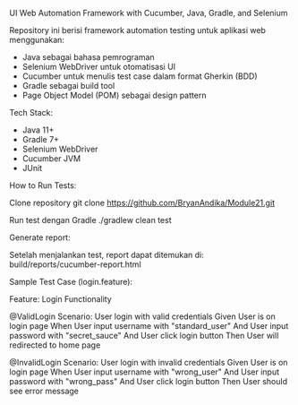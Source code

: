 UI Web Automation Framework with Cucumber, Java, Gradle, and Selenium

Repository ini berisi framework automation testing untuk aplikasi web menggunakan:
- Java sebagai bahasa pemrograman
- Selenium WebDriver untuk otomatisasi UI
- Cucumber untuk menulis test case dalam format Gherkin (BDD)
- Gradle sebagai build tool
- Page Object Model (POM) sebagai design pattern

Tech Stack:

- Java 11+
- Gradle 7+
- Selenium WebDriver
- Cucumber JVM
- JUnit


How to Run Tests:

Clone repository
git clone https://github.com/BryanAndika/Module21.git

Run test dengan Gradle
./gradlew clean test


Generate report:

Setelah menjalankan test, report dapat ditemukan di:
build/reports/cucumber-report.html


Sample Test Case (login.feature):

Feature: Login Functionality

  @ValidLogin
  Scenario: User login with valid credentials
    Given User is on login page
    When User input username with "standard_user"
    And User input password with "secret_sauce"
    And User click login button
    Then User will redirected to home page

  @InvalidLogin
  Scenario: User login with invalid credentials
    Given User is on login page
    When User input username with "wrong_user"
    And User input password with "wrong_pass"
    And User click login button
    Then User should see error message
